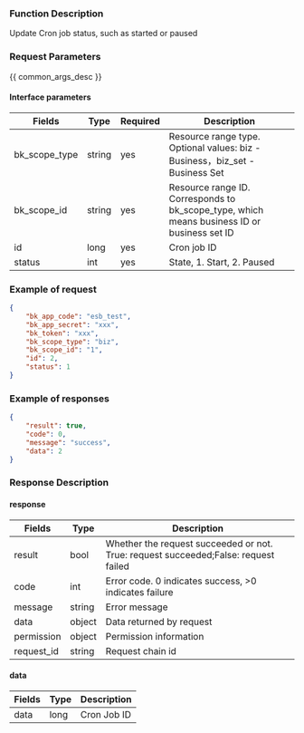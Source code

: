 ### Function Description

Update Cron job status, such as started or paused

### Request Parameters

{{ common_args_desc }}

#### Interface parameters

| Fields  |  Type  | Required | Description |
|----------- |------------|--------|------------|
| bk_scope_type | string | yes  | Resource range type. Optional values: biz - Business，biz_set - Business Set |
| bk_scope_id | string | yes | Resource range ID. Corresponds to bk_scope_type, which means business ID or business set ID |
| id         |   long      |  yes |Cron job ID|
| status     |   int       |  yes  |State, 1. Start, 2. Paused|

### Example of request

```json
{
    "bk_app_code": "esb_test",
    "bk_app_secret": "xxx",
    "bk_token": "xxx",
    "bk_scope_type": "biz",
    "bk_scope_id": "1",
    "id": 2,
    "status": 1
}
```

### Example of responses

```json
{
    "result": true,
    "code": 0,
    "message": "success",
    "data": 2
}
```

### Response Description

#### response
| Fields | Type  | Description |
|-----------|-----------|-----------|
| result       |  bool   | Whether the request succeeded or not. True: request succeeded;False: request failed|
| code         |  int    | Error code. 0 indicates success, >0 indicates failure|
| message      |  string |Error message|
| data         |  object |Data returned by request|
| permission   |  object |Permission information|
| request_id   |  string |Request chain id|

#### data

| Fields | Type  | Description |
|-----------|-----------|-----------|
| data     |  long      | Cron Job ID |
